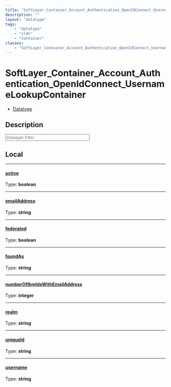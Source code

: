 ```yaml
---
title: "SoftLayer_Container_Account_Authentication_OpenIdConnect_UsernameLookupContainer"
description: ""
layout: "datatype"
tags:
    - "datatype"
    - "sldn"
    - "Container"
classes:
    - "SoftLayer_Container_Account_Authentication_OpenIdConnect_UsernameLookupContainer"
---
```


# SoftLayer_Container_Account_Authentication_OpenIdConnect_UsernameLookupContainer
<div id='service-datatype'>
    <ul id='sldn-reference-tabs'>
        <li id='datatype'> <a href='/reference/datatypes/SoftLayer_Container_Account_Authentication_OpenIdConnect_UsernameLookupContainer' >Datatype</a></li>
    </ul>
</div>

## Description 






<!-- Filer BEGIN -->
<div class="view-filters">
        <div class="clearfix">
            <div class="search-input-box">
                <input placeholder="Datatype Filter" onkeyup="titleSearch(inputId='prop-input', divId='properties', elementClass='prop-row')" 
                    type="text" id="prop-input" value="" size="30" maxlength="128" class="form-text">
            </div>
        </div>
</div>
<!-- Filer END -->

<div id="properties" class="content">
<div id="localProperties" class="prop-content" >

## Local
<div class="prop-row">

-----
[active]: #active
#### [active]
  
<span class="type-label">Type: </span>**boolean**


</div>
<div class="prop-row">

-----
[emailAddress]: #emailaddress
#### [emailAddress]
  
<span class="type-label">Type: </span>**string**


</div>
<div class="prop-row">

-----
[federated]: #federated
#### [federated]
  
<span class="type-label">Type: </span>**boolean**


</div>
<div class="prop-row">

-----
[foundAs]: #foundas
#### [foundAs]
  
<span class="type-label">Type: </span>**string**


</div>
<div class="prop-row">

-----
[numberOfIbmIdsWithEmailAddress]: #numberofibmidswithemailaddress
#### [numberOfIbmIdsWithEmailAddress]
  
<span class="type-label">Type: </span>**integer**


</div>
<div class="prop-row">

-----
[realm]: #realm
#### [realm]
  
<span class="type-label">Type: </span>**string**


</div>
<div class="prop-row">

-----
[uniqueId]: #uniqueid
#### [uniqueId]
  
<span class="type-label">Type: </span>**string**


</div>
<div class="prop-row">

-----
[username]: #username
#### [username]
  
<span class="type-label">Type: </span>**string**


</div>
</div>
<!-- LOCAL PROPERTY END -->

</div>


